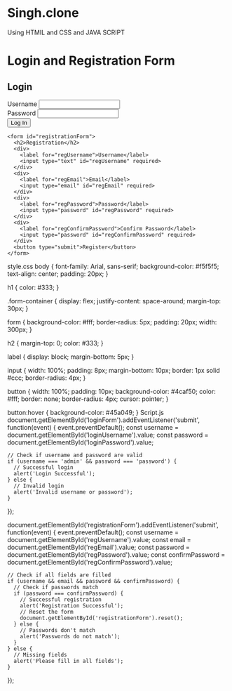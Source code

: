 # Singh.clone
Using HTMIL and CSS and JAVA SCRIPT
<!DOCTYPE html>
<html>
<head>
  <title>Login and Registration Form </title>
  <link rel="stylesheet" href="style.css">
</head>
<body>
  <h1>Login and Registration Form </h1>

  <div class="form-container">
    <form id="loginForm">
      <h2>Login</h2>
      <div>
        <label for="loginUsername">Username</label>
        <input type="text" id="loginUsername" required>
      </div>
      <div>
        <label for="loginPassword">Password</label>
        <input type="password" id="loginPassword" required>
      </div>
      <button type="submit">Log In</button>
    </form>

    <form id="registrationForm">
      <h2>Registration</h2>
      <div>
        <label for="regUsername">Username</label>
        <input type="text" id="regUsername" required>
      </div>
      <div>
        <label for="regEmail">Email</label>
        <input type="email" id="regEmail" required>
      </div>
      <div>
        <label for="regPassword">Password</label>
        <input type="password" id="regPassword" required>
      </div>
      <div>
        <label for="regConfirmPassword">Confirm Password</label>
        <input type="password" id="regConfirmPassword" required>
      </div>
      <button type="submit">Register</button>
    </form>
  </div>

  <script data-two_delay_id="two_650036716205c" data-two_delay_src="script.js"></script>
</body>
</html>

style.css
body {
    font-family: Arial, sans-serif;
    background-color: #f5f5f5;
    text-align: center;
    padding: 20px;
  }
  
  h1 {
    color: #333;
  }
  
  .form-container {
    display: flex;
    justify-content: space-around;
    margin-top: 30px;
  }
  
  form {
    background-color: #fff;
    border-radius: 5px;
    padding: 20px;
    width: 300px;
  }
  
  h2 {
    margin-top: 0;
    color: #333;
  }
  
  label {
    display: block;
    margin-bottom: 5px;
  }
  
  input {
    width: 100%;
    padding: 8px;
    margin-bottom: 10px;
    border: 1px solid #ccc;
    border-radius: 4px;
  }
  
  button {
    width: 100%;
    padding: 10px;
    background-color: #4caf50;
    color: #fff;
    border: none;
    border-radius: 4px;
    cursor: pointer;
  }
  
  button:hover {
    background-color: #45a049;
  }
  Script.js
  document.getElementById('loginForm').addEventListener('submit', function(event) {
    event.preventDefault();
    const username = document.getElementById('loginUsername').value;
    const password = document.getElementById('loginPassword').value;
  
    // Check if username and password are valid
    if (username === 'admin' && password === 'password') {
      // Successful login
      alert('Login Successful');
    } else {
      // Invalid login
      alert('Invalid username or password');
    }
  });
  
  document.getElementById('registrationForm').addEventListener('submit', function(event) {
    event.preventDefault();
    const username = document.getElementById('regUsername').value;
    const email = document.getElementById('regEmail').value;
    const password = document.getElementById('regPassword').value;
    const confirmPassword = document.getElementById('regConfirmPassword').value;
  
    // Check if all fields are filled
    if (username && email && password && confirmPassword) {
      // Check if passwords match
      if (password === confirmPassword) {
        // Successful registration
        alert('Registration Successful');
        // Reset the form
        document.getElementById('registrationForm').reset();
      } else {
        // Passwords don't match
        alert('Passwords do not match');
      }
    } else {
      // Missing fields
      alert('Please fill in all fields');
    }
  });
